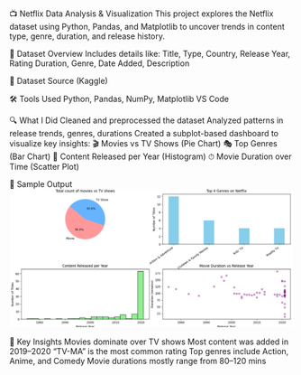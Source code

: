 📺 Netflix Data Analysis & Visualization
This project explores the Netflix dataset using Python, Pandas, and Matplotlib to uncover trends in content type, genre, duration, and release history.

📂 Dataset Overview
Includes details like:
Title, Type, Country, Release Year, Rating
Duration, Genre, Date Added, Description

📎 Dataset Source (Kaggle)

🛠 Tools Used
Python, Pandas, NumPy, Matplotlib
VS Code

🔍 What I Did
Cleaned and preprocessed the dataset
Analyzed patterns in release trends, genres, durations
Created a subplot-based dashboard to visualize key insights:
🎬 Movies vs TV Shows (Pie Chart)
🎭 Top Genres (Bar Chart)
📆 Content Released per Year (Histogram)
⏱ Movie Duration over Time (Scatter Plot)

📸 Sample Output
![Netflix Dashboard](netflix_dashboard.png)

📌 Key Insights
Movies dominate over TV shows
Most content was added in 2019–2020
“TV-MA” is the most common rating
Top genres include Action, Anime, and Comedy
Movie durations mostly range from 80–120 mins

